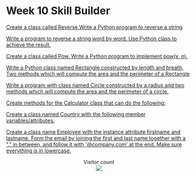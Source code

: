 # Week 10 Skill Builder

[Create a class called Reverse.Write a Python program to reverse a string](https://github.com/atharva-narkhede/Python/blob/main/Week%2010/Skill%20Builder/class_reverse.py)
                       
[Write a program to reverse a string word by word. Use Python class to achieve the result.](https://github.com/atharva-narkhede/Python/blob/main/Week%2010/Skill%20Builder/reverse_word_by_word.py)

[Create a class called Pow. Write a Python program to implement pow(x, n).](https://github.com/atharva-narkhede/Python/blob/main/Week%2010/Skill%20Builder/pow_class.py)

[Write a Python class named Rectangle constructed by length and breath. Two methods which will compute the area and the perimeter of a Rectangle](https://github.com/atharva-narkhede/Python/blob/main/Week%2010/Skill%20Builder/rectangle.py)

[Write a program with class named Circle constructed by a radius and two methods which will compute the area and the perimeter of a circle.](https://github.com/atharva-narkhede/Python/blob/main/Week%2010/Skill%20Builder/circle.py)

[Create methods for the Calculator class that can do the following:](https://github.com/atharva-narkhede/Python/blob/main/Week%2010/Skill%20Builder/calculator.py)

[Create a class named Country with the following member variables/attributes.](https://github.com/atharva-narkhede/Python/blob/main/Week%2010/Skill%20Builder/country.py)

[Create a class name Employee with the instance attribute firstname and lastname. Form the email by joining the first and last name together with a "." in between, and follow it with '@company.com' at the end. Make sure everything is in lowercase.](https://github.com/atharva-narkhede/Python/blob/main/Week%2010/Skill%20Builder/Employee.py)



<p align="center"> 
  Visitor count<br>
  <img src="https://profile-counter.glitch.me/atharva-narkhede-pythonw10sb/count.svg" />
</p>
